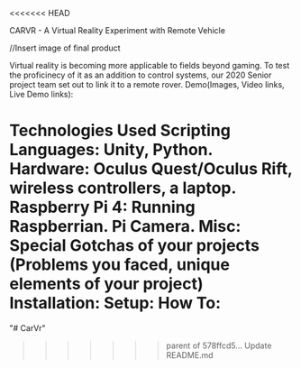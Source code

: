 <<<<<<< HEAD

CARVR - A Virtual Reality Experiment with Remote Vehicle


//Insert image of final product

Virtual reality is becoming more applicable to fields beyond gaming. To test the proficinecy of it as an addition to control systems, 
our 2020 Senior project team set out to link it to a remote rover. 
Demo(Images, Video links, Live Demo links):

Technologies Used
Scripting Languages: Unity, Python. 
Hardware: Oculus Quest/Oculus Rift, wireless controllers, a laptop.
  Raspberry Pi 4: Running Raspberrian. Pi Camera. 
  Misc: 
Special Gotchas of your projects (Problems you faced, unique elements of your project)
Installation: 
Setup: 
How To: 
=======
"# CarVr" 
>>>>>>> parent of 578ffcd5... Update README.md
